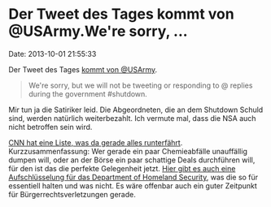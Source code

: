 Der Tweet des Tages kommt von \@USArmy.We\'re sorry, \...
=========================================================

Date: 2013-10-01 21:55:33

Der Tweet des Tages [kommt von
\@USArmy](https://twitter.com/USArmy/status/385054312147058688).

> We\'re sorry, but we will not be tweeting or responding to @ replies
> during the government \#shutdown.

Mir tun ja die Satiriker leid. Die Abgeordneten, die an dem Shutdown
Schuld sind, werden natürlich weiterbezahlt. Ich vermute mal, dass die
NSA auch nicht betroffen sein wird.

[CNN hat eine Liste, was da gerade alles
runterfährt](http://edition.cnn.com/interactive/2013/09/politics/government-shutdown-impact/index.html?on.cnn=3).
Kurzzusammenfassung: Wer gerade ein paar Chemieabfälle unauffällig
dumpen will, oder an der Börse ein paar schattige Deals durchführen
will, für den ist das die perfekte Gelegenheit jetzt. [Hier gibt es auch
eine Aufschlüsselung für das Department of Homeland
Security](http://www.whitehouse.gov/sites/default/files/omb/contingencyplans/2013/dhs-lapse-plan-summary-09-27-13.pdf),
was die so für essentiell halten und was nicht. Es wäre offenbar auch
ein guter Zeitpunkt für Bürgerrechtsverletzungen gerade.
